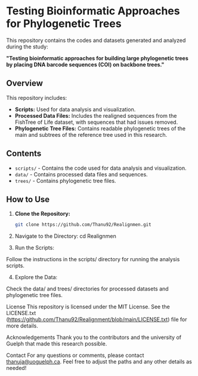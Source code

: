 # Testing Bioinformatic Approaches for Phylogenetic Trees

This repository contains the codes and datasets generated and analyzed during the study:

**"Testing bioinformatic approaches for building large phylogenetic trees by placing DNA barcode sequences (COI) on backbone trees."**

## Overview

This repository includes:

- **Scripts:** Used for data analysis and visualization.
- **Processed Data Files:** Includes the realigned sequences from the FishTree of Life dataset, with sequences that had issues removed.
- **Phylogenetic Tree Files:** Contains readable phylogenetic trees of the main and subtrees of the reference tree used in this research.

## Contents

- `scripts/` - Contains the code used for data analysis and visualization.
- `data/` - Contains processed data files and sequences.
- `trees/` - Contains phylogenetic tree files.

## How to Use

1. **Clone the Repository:**
   ```sh
   git clone https://github.com/Thanu92/Realignmen.git

2.  Navigate to the Directory:
   cd Realignmen

3.  Run the Scripts:

Follow the instructions in the scripts/ directory for running the analysis scripts.

4.  Explore the Data:

Check the data/ and trees/ directories for processed datasets and phylogenetic tree files.

License
This repository is licensed under the MIT License. See the LICENSE.txt (https://github.com/Thanu92/Realignment/blob/main/LICENSE.txt) file for more details.

Acknowledgements
Thank you to the contributors and the university of Guelph that made this research possible.

Contact
For any questions or comments, please contact thanuja@uoguelph.ca.
Feel free to adjust the paths and any other details as needed!
